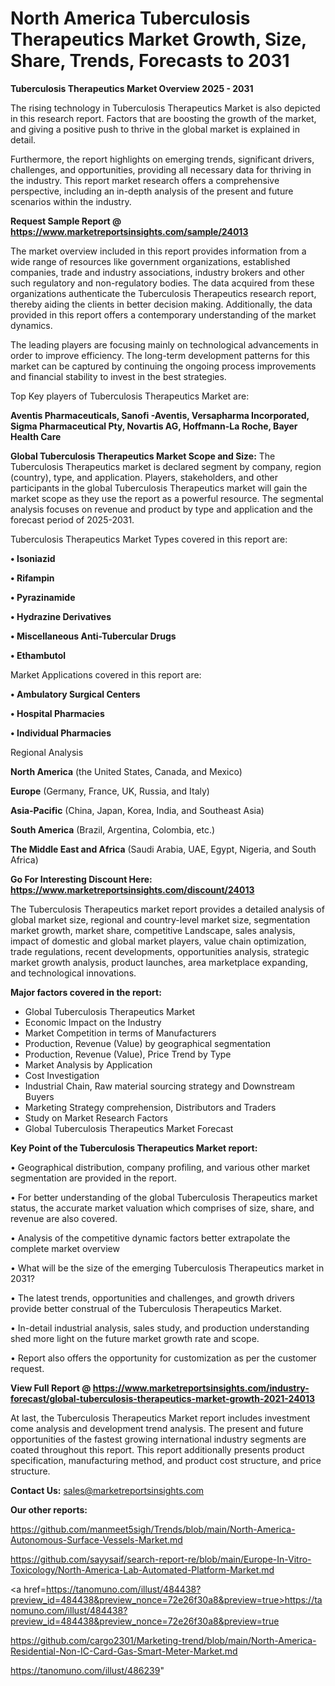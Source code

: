 # North America Tuberculosis Therapeutics Market Growth, Size, Share, Trends, Forecasts to 2031

<Strong> Tuberculosis Therapeutics Market Overview 2025 - 2031</strong>

The rising technology in Tuberculosis Therapeutics Market is also depicted in this research report. Factors that are boosting the growth of the market, and giving a positive push to thrive in the global market is explained in detail.

Furthermore, the report highlights on emerging trends, significant drivers, challenges, and opportunities, providing all necessary data for thriving in the industry. This report market research offers a comprehensive perspective, including an in-depth analysis of the present and future scenarios within the industry.

<strong>Request Sample Report @ <a href=https://www.marketreportsinsights.com/sample/24013>https://www.marketreportsinsights.com/sample/24013</a></strong>

The market overview included in this report provides information from a wide range of resources like government organizations, established companies, trade and industry associations, industry brokers and other such regulatory and non-regulatory bodies. The data acquired from these organizations authenticate the Tuberculosis Therapeutics research report, thereby aiding the clients in better decision making. Additionally, the data provided in this report offers a contemporary understanding of the market dynamics.

The leading players are focusing mainly on technological advancements in order to improve efficiency. The long-term development patterns for this market can be captured by continuing the ongoing process improvements and financial stability to invest in the best strategies.

Top Key players of Tuberculosis Therapeutics Market are:

<strong>Aventis Pharmaceuticals, Sanofi -Aventis, Versapharma Incorporated, Sigma Pharmaceutical Pty, Novartis AG, Hoffmann-La Roche, Bayer Health Care</strong>

<strong><b>Global Tuberculosis Therapeutics Market Scope and Size:</b></strong>
The Tuberculosis Therapeutics market is declared segment by company, region (country), type, and application. Players, stakeholders, and other participants in the global Tuberculosis Therapeutics market will gain the market scope as they use the report as a powerful resource. The segmental analysis focuses on revenue and product by type and application and the forecast period of 2025-2031.

Tuberculosis Therapeutics Market Types covered in this report are:

<strong>• Isoniazid

• Rifampin

• Pyrazinamide

• Hydrazine Derivatives

• Miscellaneous Anti-Tubercular Drugs

• Ethambutol</strong>

Market Applications covered in this report are:

<strong>• Ambulatory Surgical Centers

• Hospital Pharmacies

• Individual Pharmacies</strong> 

Regional Analysis

<strong>North America</strong> (the United States, Canada, and Mexico)

<strong>Europe</strong> (Germany, France, UK, Russia, and Italy)

<strong>Asia-Pacific</strong> (China, Japan, Korea, India, and Southeast Asia)

<strong>South America</strong> (Brazil, Argentina, Colombia, etc.)

<strong>The Middle East and Africa</strong> (Saudi Arabia, UAE, Egypt, Nigeria, and South Africa)

<strong>Go For Interesting Discount Here: <a href=https://www.marketreportsinsights.com/discount/24013>https://www.marketreportsinsights.com/discount/24013</a></strong>

The Tuberculosis Therapeutics market report provides a detailed analysis of global market size, regional and country-level market size, segmentation market growth, market share, competitive Landscape, sales analysis, impact of domestic and global market players, value chain optimization, trade regulations, recent developments, opportunities analysis, strategic market growth analysis, product launches, area marketplace expanding, and technological innovations.

<strong><b>Major factors covered in the report:</b></strong>
<ul>
  <li>Global Tuberculosis Therapeutics Market </li>
  <li>Economic Impact on the Industry</li>
  <li>Market Competition in terms of Manufacturers</li>
  <li>Production, Revenue (Value) by geographical segmentation</li>
  <li>Production, Revenue (Value), Price Trend by Type</li>
  <li>Market Analysis by Application</li>
  <li>Cost Investigation</li>
  <li>Industrial Chain, Raw material sourcing strategy and Downstream Buyers</li>
  <li>Marketing Strategy comprehension, Distributors and Traders</li>
  <li>Study on Market Research Factors</li>
  <li>Global Tuberculosis Therapeutics Market Forecast</li>
</ul>

<strong><b>Key Point of the Tuberculosis Therapeutics Market report:</b></strong>

• Geographical distribution, company profiling, and various other market segmentation are provided in the report.

• For better understanding of the global Tuberculosis Therapeutics market status, the accurate market valuation which comprises of size, share, and revenue are also covered.

• Analysis of the competitive dynamic factors better extrapolate the complete market overview

• What will be the size of the emerging Tuberculosis Therapeutics market in 2031?

• The latest trends, opportunities and challenges, and growth drivers provide better construal of the Tuberculosis Therapeutics Market.

• In-detail industrial analysis, sales study, and production understanding shed more light on the future market growth rate and scope.

• Report also offers the opportunity for customization as per the customer request.

<strong><b>View Full Report @ <a href=https://www.marketreportsinsights.com/industry-forecast/global-tuberculosis-therapeutics-market-growth-2021-24013>https://www.marketreportsinsights.com/industry-forecast/global-tuberculosis-therapeutics-market-growth-2021-24013</a></b></strong>


At last, the Tuberculosis Therapeutics Market report includes investment come analysis and development trend analysis. The present and future opportunities of the fastest growing international industry segments are coated throughout this report. This report additionally presents product specification, manufacturing method, and product cost structure, and price structure.

<strong>Contact Us:</strong>
sales@marketreportsinsights.com

<strong>Our other reports:</strong>

<a href=https://github.com/manmeet5sigh/Trends/blob/main/North-America-Autonomous-Surface-Vessels-Market.md>https://github.com/manmeet5sigh/Trends/blob/main/North-America-Autonomous-Surface-Vessels-Market.md</a>

<a href=https://github.com/sayysaif/search-report-re/blob/main/Europe-In-Vitro-Toxicology/North-America-Lab-Automated-Platform-Market.md>https://github.com/sayysaif/search-report-re/blob/main/Europe-In-Vitro-Toxicology/North-America-Lab-Automated-Platform-Market.md</a>

<a href=https://tanomuno.com/illust/484438?preview_id=484438&preview_nonce=72e26f30a8&preview=true>https://tanomuno.com/illust/484438?preview_id=484438&preview_nonce=72e26f30a8&preview=true</a>

<a href=https://github.com/cargo2301/Marketing-trend/blob/main/North-America-Residential-Non-IC-Card-Gas-Smart-Meter-Market.md>https://github.com/cargo2301/Marketing-trend/blob/main/North-America-Residential-Non-IC-Card-Gas-Smart-Meter-Market.md</a>

<a href=https://tanomuno.com/illust/486239>https://tanomuno.com/illust/486239</a>"
